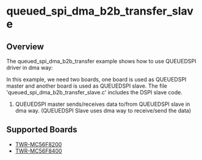 # queued_spi_dma_b2b_transfer_slave

## Overview
The queued_spi_dma_b2b_transfer example shows how to use QUEUEDSPI driver in dma way:

In this example, we need two boards, one board is used as QUEUEDSPI master and another board is used as QUEUEDSPI slave.
The file 'queued_spi_dma_b2b_transfer_slave.c' includes the DSPI slave code.

1. QUEUEDSPI master sends/receives data to/from QUEUEDSPI slave in dma way. (QUEUEDSPI Slave uses dma way to receive/send the data)

## Supported Boards
- [TWR-MC56F8200](../../../../_boards/twrmc56f8200/driver_examples/queued_spi/dma_b2b_transfer/slave/example_board_readme.md)
- [TWR-MC56F8400](../../../../_boards/twrmc56f8400/driver_examples/queued_spi/dma_b2b_transfer/slave/example_board_readme.md)
